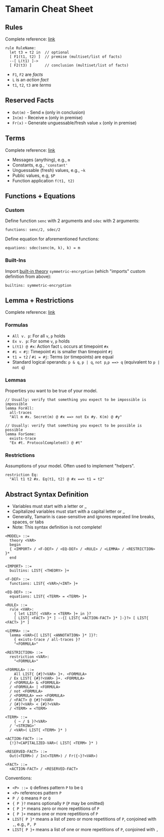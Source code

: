 # Tamarin Cheat Sheet

## Rules

Complete reference: [link](https://tamarin-prover.github.io/manual/master/book/005_protocol-specification-rules.html)

```tamarin
rule RuleName:
  let t3 = t2 in  // optional
  [ F1(t1, t2) ]  // premise (multiset/list of facts)
  --[ L(t1) ]->
  [ F2(t3) ]      // conclusion (multiset/list of facts)
```

- `F1`, `F2` are *facts*
- `L` is an *action fact*
- `t1`, `t2`, `t3` are *terms*

## Reserved Facts

- `Out(m)` - Send `m` (only in conclusion)
- `In(m)` - Receive `m` (only in premise)
- `Fr(x)` - Generate unguessable/fresh value `x` (only in premise)

## Terms

Complete reference: [link](https://tamarin-prover.github.io/manual/master/book/004_cryptographic-messages.html)

- Messages (anything), e.g., `m`
- Constants, e.g., `'constant'`
- Unguessable (fresh) values, e.g., `~k`
- Public values, e.g, `$P`
- Function application `f(t1, t2)`

## Functions + Equations

### Custom

Define function `senc` with 2 arguments and `sdec` with 2 arguments:

```tamarin
functions: senc/2, sdec/2
```

Define equation for aforementioned functions:

```tamarin
equations: sdec(senc(m, k), k) = m
```

### Built-Ins

Import [built-in theory](https://tamarin-prover.github.io/manual/master/book/004_cryptographic-messages.html#sec:builtin-theories) `symmetric-encryption` (which "imports" custom definition from above):

```tamarin
builtins: symmetric-encryption
```

## Lemma + Restrictions

Complete reference: [link](https://tamarin-prover.github.io/manual/master/book/007_property-specification.html)

### Formulas

- `All v. p`: For all `v`, `p` holds
- `Ex v. p`: For some `v`, `p` holds
- `L(t1) @ #x`: Action fact `L` occurs at timepoint `#x`
- `#i < #j`: Timepoint `#i` is smaller than timepoint `#j`
- `t1 = t2` / `#i = #j`: Terms (or timepoints) are equal
- Standard logical operands: `p & q`, `p | q`, `not p`,`p ==> q` (equivalent to `p | not q`)

### Lemmas

Properties you want to be true of your model.

```tamarin
// Usually: verify that something you expect to be impossible is impossible
lemma ForAll:
  all-traces
  "All m #x. Secret(m) @ #x ==> not Ex #y. K(m) @ #y"

// Usually: verify that something you expect to be possible is possible
lemma ForSome:
  exists-trace
  "Ex #t. ProtocolCompleted() @ #t"
```

### Restrictions

Assumptions of your model.
Often used to implement "helpers".

```tamarin
restriction Eq:
  "All t1 t2 #x. Eq(t1, t2) @ #x ==> t1 = t2"
```

## Abstract Syntax Definition

- Variables must start with a letter or _
- Capitalized variables must start with a capital letter or _
- Generally, Tamarin is case-sensitive and ignores repeated line breaks, spaces, or tabs
- Note: This syntax definition is not complete!

```tamarin
<MODEL> ::=
  theory <VAR>
  begin
  { <IMPORT> / <F-DEF> / <EQ-DEF> / <RULE> / <LEMMA> / <RESTRICTION> }*
  end

<IMPORT> ::=
  builtins: LIST{ <THEORY> }+

<F-DEF> ::=
  functions: LIST{ <VAR>/<INT> }+

<EQ-DEF> ::=
  equations: LIST{ <TERM> = <TERM> }+

<RULE> ::=
  rule <VAR>:
    { let LIST{ <VAR> = <TERM> }+ in }?
    [ LIST{ <FACT> }* ] --{[ LIST{ <ACTION-FACT> }* ]-}?> [ LIST{ <FACT> }* ]

<LEMMA> ::=
  lemma <VAR>{[ LIST{ <ANNOTATION> }* ]}?:
    { exists-trace / all-traces }?
    "<FORMULA>"

<RESTRICTION> ::=
  restriction <VAR>:
    "<FORMULA>"

<FORMULA> ::=
    All LIST{ {#}?<VAR> }+. <FORMULA>
  / Ex LIST{ {#}?<VAR> }+. <FORMULA>
  / <FORMULA> & <FORMULA>
  / <FORMULA> | <FORMULA>
  / not <FORMULA>
  / <FORMULA> ==> <FORMULA>
  / <FACT> @ {#}?<VAR>
  / {#}?<VAR> < {#}?<VAR>
  / <TERM> = <TERM>

<TERM> ::=
    { ~ / $ }?<VAR>
  / '<STRING>'
  / <VAR>( LIST{ <TERM> }* )

<ACTION-FACT> ::=
  {!}?<CAPITALIZED-VAR>( LIST{ <TERM> }* )

<RESERVED-FACT> ::=
  Out(<TERM>) / In(<TERM>) / Fr({~}?<VAR>)

<FACT> ::=
  <ACTION-FACT> / <RESERVED-FACT>
```

Conventions:

- `<P> ::= Q` defines pattern `P` to be `Q`
- `<P>` references pattern `P`
- `P / Q` means `P` or `Q`
- `{ P }?` means optionally `P` (`P` may be omitted)
- `{ P }*` means zero or more repetitions of `P`
- `{ P }+` means one or more repetitions of `P`
- `LIST{ P }*` means a list of zero or more repetitions of `P`, conjoined with `,`, e.g., `P, P`
- `LIST{ P }+` means a list of one or more repetitions of `P`, conjoined with `,`
